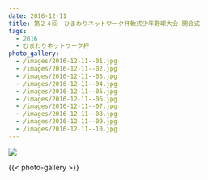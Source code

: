 ```yaml
---
date: 2016-12-11
title: 第２４回　ひまわりネットワーク杯軟式少年野球大会 開会式
tags:
  - 2016
  - ひまわりネットワーク杯
photo_gallery:
  - /images/2016-12-11--01.jpg
  - /images/2016-12-11--02.jpg
  - /images/2016-12-11--03.jpg
  - /images/2016-12-11--04.jpg
  - /images/2016-12-11--05.jpg
  - /images/2016-12-11--06.jpg
  - /images/2016-12-11--07.jpg
  - /images/2016-12-11--08.jpg
  - /images/2016-12-11--09.jpg
  - /images/2016-12-11--10.jpg
---
```


![](/images/2016-12-11--main.jpg)

{{< photo-gallery >}}

